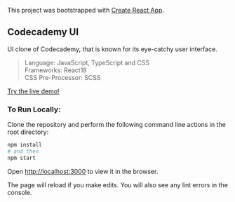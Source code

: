 This project was bootstrapped with [Create React App](https://github.com/facebook/create-react-app).

## Codecademy UI

UI clone of Codecademy, that is known for its eye-catchy user interface.

> Language: JavaScript, TypeScript and CSS \
> Frameworks: React18 \
> CSS Pre-Processor: SCSS

[Try the live demo!](https://codecademy-ui-0797bd.spheron.app/)

### To Run Locally:
Clone the repository and perform the following command line actions in the root directory:

```bash
npm install
# and then
npm start
```

Open [http://localhost:3000](http://localhost:3000) to view it in the browser.

The page will reload if you make edits. You will also see any lint errors in the console.
